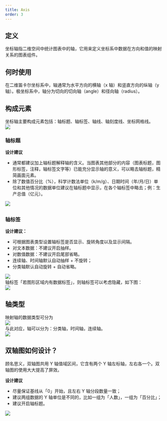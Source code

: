 ```yaml
---
title: Axis
order: 3
---
```


## 定义

坐标轴指二维空间中统计图表中的轴，它用来定义坐标系中数据在方向和值的映射关系的图表组件。<br />

## 何时使用

在二维笛卡尔坐标系中，轴通常为水平方向的横轴（x 轴）和竖直方向的纵轴（y 轴）。极坐标系中，轴分为切向的切向轴（angle）和径向轴（radius）。<br />

## 构成元素

坐标轴主要构成元素包括：轴标题、轴标签、轴线、轴刻度线、坐标网格线。<br />![](https://gw.alipayobjects.com/mdn/rms_f8c6a0/afts/img/A*o8XoSJZQRDcAAAAAAAAAAABkARQnAQ#align=left&display=inline&height=780&margin=%5Bobject%20Object%5D&originHeight=780&originWidth=2204&status=done&style=none&width=2204)<br />

### 轴标题

**设计建议**

- 通常都建议加上轴标题解释轴的含义。当图表其他部分的内容（图表标题，图形标签，注释，轴标签文字等）已能充分显示轴的意义，可以略去轴标题，精简画面元素。
- 除了数值百分比（%），科学计数法单位（k/m/g）、日期时间（年/月/日）单位和其他情况的数据单位建议在轴标题中显示，在各个轴标签中略去；例：生产总值（亿元）。

![](https://gw.alipayobjects.com/mdn/rms_f8c6a0/afts/img/A*LL6zQ6sIxwQAAAAAAAAAAABkARQnAQ#align=left&display=inline&height=710&margin=%5Bobject%20Object%5D&originHeight=710&originWidth=2194&status=done&style=none&width=2194)

##

### 轴标签

**设计建议：**

- 可根据图表类型设置轴标签是否显示、旋转角度以及显示间隔。
- 对文本数据：不建议开启抽样。
- 对数值数据：不建议开启尾部省略。
- 连续轴、时间轴默认自动抽样 + 不旋转；
- 分类轴默认自动旋转 + 自动省略。

![](https://gw.alipayobjects.com/mdn/rms_f8c6a0/afts/img/A*Ii5XTb5oHIUAAAAAAAAAAABkARQnAQ#align=left&display=inline&height=1392&margin=%5Bobject%20Object%5D&originHeight=1392&originWidth=2266&status=done&style=none&width=2266) <br />轴标签「若图形区域内有数据标签」，则轴标签可以考虑隐藏，如下图：<br />![](https://gw.alipayobjects.com/mdn/rms_f8c6a0/afts/img/A*C2QwTo41DyUAAAAAAAAAAABkARQnAQ#align=left&display=inline&height=806&margin=%5Bobject%20Object%5D&originHeight=806&originWidth=2378&status=done&style=none&width=2378)<br />

## 轴类型

映射轴的数据类型可分为<br />![](https://gw.alipayobjects.com/mdn/rms_f8c6a0/afts/img/A*OcosRYoYmDAAAAAAAAAAAABkARQnAQ#align=left&display=inline&height=480&margin=%5Bobject%20Object%5D&originHeight=480&originWidth=1832&status=done&style=none&width=1832)<br />与此对应，轴可以分为：分类轴，时间轴，连续轴。<br />![](https://gw.alipayobjects.com/mdn/rms_f8c6a0/afts/img/A*zc8XRKCr4hEAAAAAAAAAAABkARQnAQ#align=left&display=inline&height=546&margin=%5Bobject%20Object%5D&originHeight=546&originWidth=1710&status=done&style=none&width=1710)<br />

##

## 双轴图如何设计？

顾名思义，双轴图共用 Y 轴值域区间，它含有两个 Y 轴左标轴，左右各一个。双轴图的使用大大提高了屏效。<br />

**设计建议**

- 尽量保证基线从「0」开始，且左右 Y 轴分段数量一致；
- 建议两组数据的 Y 轴单位是不同的，比如一组为「人数」，一组为「百分比」；
- 建议开启轴标题。

![](https://gw.alipayobjects.com/mdn/rms_f8c6a0/afts/img/A*s0xhQZmQMH8AAAAAAAAAAABkARQnAQ#align=left&display=inline&height=614&margin=%5Bobject%20Object%5D&originHeight=614&originWidth=2348&status=done&style=none&width=2348)<br />
